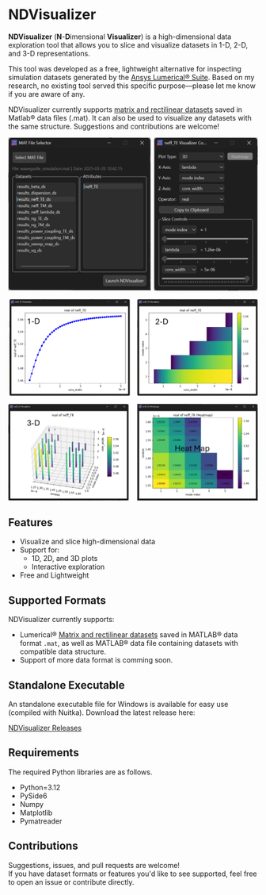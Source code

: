 # NDVisualizer

**NDVisualizer** (**N**-**D**imensional **Visualizer**) is a high-dimensional data exploration tool that allows you to slice and visualize datasets in 1-D, 2-D, and 3-D representations.

This tool was developed as a free, lightweight alternative for inspecting simulation datasets generated by the [Ansys Lumerical® Suite](https://optics.ansys.com/). Based on my research, no existing tool served this specific purpose—please let me know if you are aware of any. 

NDVisualizer currently supports [matrix and rectilinear datasets](https://optics.ansys.com/hc/en-us/articles/360034409554-Introduction-to-Lumerical-datasets) saved in Matlab® data files (.mat). It can also be used to visualize any datasets with the same structure. Suggestions and contributions are welcome!

![demo](./demo_1.png)

![demo](./demo_2.png)


## Features

- Visualize and slice high-dimensional data
- Support for:
  - 1D, 2D, and 3D plots
  - Interactive exploration
- Free and Lightweight

## Supported Formats

NDVisualizer currently supports:

- Lumerical® [Matrix and rectilinear datasets](https://optics.ansys.com/hc/en-us/articles/360034409554-Introduction-to-Lumerical-datasets) saved in MATLAB® data format `.mat`, as well as MATLAB® data file containing datasets with compatible data structure.
- Support of more data format is comming soon.

## Standalone Executable
An standalone executable file for Windows is available for easy use (compiled with Nuitka). Download the latest release here:

[NDVisualizer Releases](https://github.com/yuanliuus/NDVisualizer_py/releases)

## Requirements
The required Python libraries are as follows.
- Python=3.12
- PySide6
- Numpy
- Matplotlib
- Pymatreader

## Contributions

Suggestions, issues, and pull requests are welcome!  
If you have dataset formats or features you'd like to see supported, feel free to open an issue or contribute directly.




